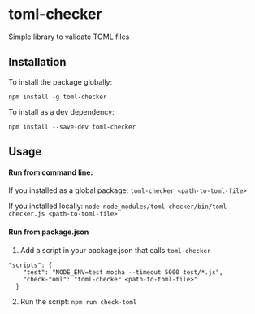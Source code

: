 # toml-checker
Simple library to validate TOML files

## Installation
To install the package globally:
```
npm install -g toml-checker
```

To install as a dev dependency:
```
npm install --save-dev toml-checker
```

## Usage
#### Run from command line:

If you installed as a global package: `toml-checker <path-to-toml-file>`

If you installed locally: `node node_modules/toml-checker/bin/toml-checker.js <path-to-toml-file>
`
#### Run from package.json

1. Add a script in your package.json that calls `toml-checker`
```
"scripts": {
    "test": "NODE_ENV=test mocha --timeout 5000 test/*.js",
    "check-toml": "toml-checker <path-to-toml-file>"
  }
  ```
2. Run the script: `npm run check-toml`
